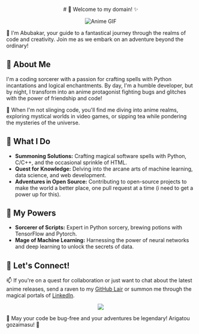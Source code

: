 <p align="center">
    # 🌟 Welcome to my domain! ✨
</p>

<p align="center">
    <img src="https://github.com/Abubakar17/Abubakar17/blob/main/anime%20gif.gif" alt="Anime GIF">
</p>

👋 I'm Abubakar, your guide to a fantastical journey through the realms of code and creativity. Join me as we embark on an adventure beyond the ordinary!

## 🌌 About Me

I'm a coding sorcerer with a passion for crafting spells with Python incantations and logical enchantments. By day, I'm a humble developer, but by night, I transform into an anime protagonist fighting bugs and glitches with the power of friendship and code!

🎨 When I'm not slinging code, you'll find me diving into anime realms, exploring mystical worlds in video games, or sipping tea while pondering the mysteries of the universe.

## 🚀 What I Do

- **Summoning Solutions:** Crafting magical software spells with Python, C/C++, and the occasional sprinkle of HTML.
- **Quest for Knowledge:** Delving into the arcane arts of machine learning, data science, and web development.
- **Adventures in Open Source:** Contributing to open-source projects to make the world a better place, one pull request at a time (i need to get a power up for this).

## 🌟 My Powers

- **Sorcerer of Scripts:** Expert in Python sorcery, brewing potions with TensorFlow and Pytorch.
- **Mage of Machine Learning:** Harnessing the power of neural networks and deep learning to unlock the secrets of data.

## 🌈 Let's Connect!

📫 If you're on a quest for collaboration or just want to chat about the latest anime releases, send a raven to my [GitHub Lair](https://github.com/Abubakar17) or summon me through the magical portals of [LinkedIn](https://www.linkedin.com/in/s-m-abubakar/). 

<p align="center">
    <img src="https://github-readme-streak-stats.herokuapp.com?user=Abubakar17">
</p>

🌟 May your code be bug-free and your adventures be legendary! Arigatou gozaimasu! 🌟


<!--
**Abubakar17/Abubakar17** is a ✨ _special_ ✨ repository because its `README.md` (this file) appears on your GitHub profile.

Here are some ideas to get you started:

- 🔭 I’m currently working on ...
- 🌱 I’m currently learning ...
- 👯 I’m looking to collaborate on ...
- 🤔 I’m looking for help with ...
- 💬 Ask me about ...
- 📫 How to reach me: ...
- 😄 Pronouns: ...
- ⚡ Fun fact: ...
-->
